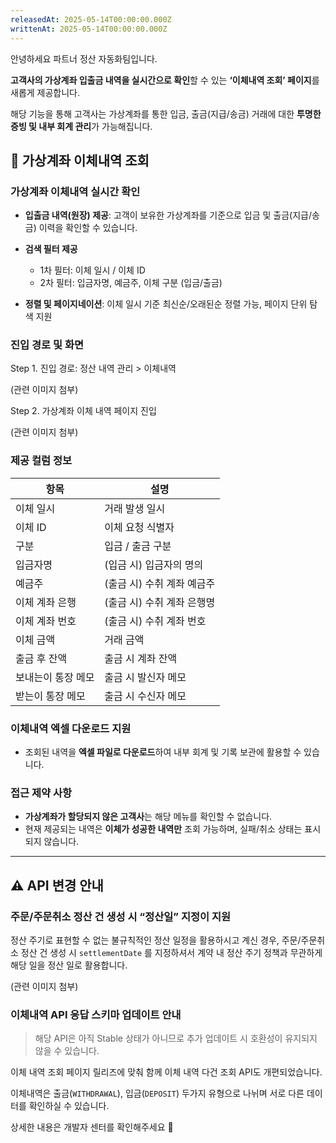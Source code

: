 ```yaml
---
releasedAt: 2025-05-14T00:00:00.000Z
writtenAt: 2025-05-14T00:00:00.000Z
---
```


안녕하세요 파트너 정산 자동화팀입니다.

**고객사의 가상계좌 입출금 내역을 실시간으로 확인**할 수 있는 **‘이체내역 조회’ 페이지**를 새롭게 제공합니다.

해당 기능을 통해 고객사는 가상계좌를 통한 입금, 출금(지급/송금) 거래에 대한 **투명한 증빙 및 내부 회계 관리**가 가능해집니다.

## 📄 가상계좌 이체내역 조회

### 가상계좌 이체내역 실시간 확인

- **입출금 내역(원장) 제공**: 고객이 보유한 가상계좌를 기준으로 입금 및 출금(지급/송금) 이력을 확인할 수 있습니다.

- **검색 필터 제공**
  - 1차 필터: 이체 일시 / 이체 ID
  - 2차 필터: 입금자명, 예금주, 이체 구분 (입금/출금)

- **정렬 및 페이지네이션**: 이체 일시 기준 최신순/오래된순 정렬 가능, 페이지 단위 탐색 지원

### 진입 경로 및 화면

Step 1. 진입 경로: 정산 내역 관리 > 이체내역

(관련 이미지 첨부)

Step 2. 가상계좌 이체 내역 페이지 진입

(관련 이미지 첨부)

### 제공 컬럼 정보

|항목              |설명                      |
|------------------|--------------------------|
|이체 일시         |거래 발생 일시            |
|이체 ID           |이체 요청 식별자          |
|구분              |입금 / 출금 구분          |
|입금자명          |(입금 시) 입금자의 명의   |
|예금주            |(출금 시) 수취 계좌 예금주|
|이체 계좌 은행    |(출금 시) 수취 계좌 은행명|
|이체 계좌 번호    |(출금 시) 수취 계좌 번호  |
|이체 금액         |거래 금액                 |
|출금 후 잔액      |출금 시 계좌 잔액         |
|보내는이 통장 메모|출금 시 발신자 메모       |
|받는이 통장 메모  |출금 시 수신자 메모       |

### 이체내역 엑셀 다운로드 지원

- 조회된 내역을 **엑셀 파일로 다운로드**하여 내부 회계 및 기록 보관에 활용할 수 있습니다.

### 접근 제약 사항

- **가상계좌가 할당되지 않은 고객사**는 해당 메뉴를 확인할 수 없습니다.
- 현재 제공되는 내역은 **이체가 성공한 내역만** 조회 가능하며, 실패/취소 상태는 표시되지 않습니다.

---

## ⚠️ API 변경 안내

### 주문/주문취소 정산 건 생성 시 “정산일” 지정이 지원

정산 주기로 표현할 수 없는 불규칙적인 정산 일정을 활용하시고 계신 경우, 주문/주문취소 정산 건 생성 시 `settlementDate` 를 지정하셔서 계약 내 정산 주기 정책과 무관하게 해당 일을 정산 일로 활용합니다.

(관련 이미지 첨부)

### 이체내역 API 응답 스키마 업데이트 안내

> 해당 API은 아직 Stable 상태가 아니므로 추가 업데이트 시 호환성이 유지되지 않을 수 있습니다.

이체 내역 조회 페이지 릴리즈에 맞춰 함께 이체 내역 다건 조회 API도 개편되었습니다.

이체내역은 출금(`WITHDRAWAL`), 입금(`DEPOSIT`) 두가지 유형으로 나뉘며 서로 다른 데이터를 확인하실 수 있습니다.

상세한 내용은 개발자 센터를 확인해주세요 🙂
